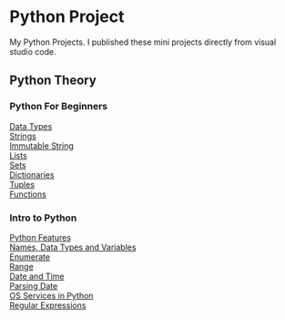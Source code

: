 # Python Project
My Python Projects. I published these mini projects directly from visual studio code.

## Python Theory
### Python For Beginners
[Data Types](Python_For_Beginners/Theory/01_Data_Types.md) </br>
[Strings](Python_For_Beginners/Theory/02_Strings.md) </br>
[Immutable String](Python_For_Beginners/Theory/03_Immutable_String.md) </br>
[Lists](Python_For_Beginners/Theory/04_Lists.md) </br>
[Sets](Python_For_Beginners/Theory/05_Sets.md) </br>
[Dictionaries](Python_For_Beginners/Theory/06_Dictionaries.md) </br>
[Tuples](Python_For_Beginners/Theory/07_Tuples.md) </br>
[Functions](Python_For_Beginners/Theory/08_Functions.md) </br>

### Intro to Python
[Python Features](Intro_To_Python/Theory/01_Python_Features.md)</br>
[Names, Data Types and Variables](Intro_To_Python/Theory/02_Names_DataTypes_Variables.md)</br>
[Enumerate](Intro_To_Python/Theory/03_Enumerate.md)</br>
[Range](Intro_To_Python/Theory/04_Range.md)</br>
[Date and Time](Intro_To_Python/Theory/05_Date_Time.md)</br>
[Parsing Date](Intro_To_Python/Theory/06_Parse_Date.md)</br>
[OS Services in Python](Intro_To_Python/Theory/07_OS_Service.md)</br>
[Regular Expressions](Intro_To_Python/Theory/08_Regular_Expressions.md)</br>
[](Intro_To_Python/Theory/)</br>
